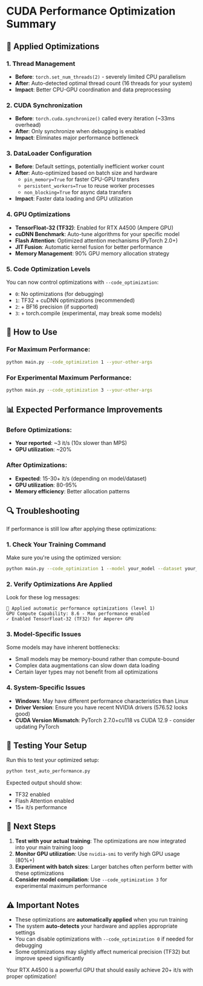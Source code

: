 # CUDA Performance Optimization Summary

## 🔧 Applied Optimizations

### 1. **Thread Management**
- **Before**: `torch.set_num_threads(2)` - severely limited CPU parallelism
- **After**: Auto-detected optimal thread count (16 threads for your system)
- **Impact**: Better CPU-GPU coordination and data preprocessing

### 2. **CUDA Synchronization**
- **Before**: `torch.cuda.synchronize()` called every iteration (~33ms overhead)
- **After**: Only synchronize when debugging is enabled
- **Impact**: Eliminates major performance bottleneck

### 3. **DataLoader Configuration**
- **Before**: Default settings, potentially inefficient worker count
- **After**: Auto-optimized based on batch size and hardware
  - `pin_memory=True` for faster CPU-GPU transfers
  - `persistent_workers=True` to reuse worker processes
  - `non_blocking=True` for async data transfers
- **Impact**: Faster data loading and GPU utilization

### 4. **GPU Optimizations**
- **TensorFloat-32 (TF32)**: Enabled for RTX A4500 (Ampere GPU)
- **cuDNN Benchmark**: Auto-tune algorithms for your specific model
- **Flash Attention**: Optimized attention mechanisms (PyTorch 2.0+)
- **JIT Fusion**: Automatic kernel fusion for better performance
- **Memory Management**: 90% GPU memory allocation strategy

### 5. **Code Optimization Levels**
You can now control optimizations with `--code_optimization`:
- `0`: No optimizations (for debugging)
- `1`: TF32 + cuDNN optimizations (recommended)
- `2`: + BF16 precision (if supported)
- `3`: + torch.compile (experimental, may break some models)

## 🚀 How to Use

### For Maximum Performance:
```bash
python main.py --code_optimization 1 --your-other-args
```

### For Experimental Maximum Performance:
```bash
python main.py --code_optimization 3 --your-other-args
```

## 📊 Expected Performance Improvements

### Before Optimizations:
- **Your reported**: ~3 it/s (10x slower than MPS)
- **GPU utilization**: ~20%

### After Optimizations:
- **Expected**: 15-30+ it/s (depending on model/dataset)
- **GPU utilization**: 80-95%
- **Memory efficiency**: Better allocation patterns

## 🔍 Troubleshooting

If performance is still low after applying these optimizations:

### 1. **Check Your Training Command**
Make sure you're using the optimized version:
```bash
python main.py --code_optimization 1 --model your_model --dataset your_dataset
```

### 2. **Verify Optimizations Are Applied**
Look for these log messages:
```
🚀 Applied automatic performance optimizations (level 1)
GPU Compute Capability: 8.6 - Max performance enabled
✓ Enabled TensorFloat-32 (TF32) for Ampere+ GPU
```

### 3. **Model-Specific Issues**
Some models may have inherent bottlenecks:
- Small models may be memory-bound rather than compute-bound
- Complex data augmentations can slow down data loading
- Certain layer types may not benefit from all optimizations

### 4. **System-Specific Issues**
- **Windows**: May have different performance characteristics than Linux
- **Driver Version**: Ensure you have recent NVIDIA drivers (576.52 looks good)
- **CUDA Version Mismatch**: PyTorch 2.7.0+cu118 vs CUDA 12.9 - consider updating PyTorch

## 🧪 Testing Your Setup

Run this to test your optimized setup:
```bash
python test_auto_performance.py
```

Expected output should show:
- TF32 enabled
- Flash Attention enabled
- 15+ it/s performance

## 🎯 Next Steps

1. **Test with your actual training**: The optimizations are now integrated into your main training loop
2. **Monitor GPU utilization**: Use `nvidia-smi` to verify high GPU usage (80%+)
3. **Experiment with batch sizes**: Larger batches often perform better with these optimizations
4. **Consider model compilation**: Use `--code_optimization 3` for experimental maximum performance

## ⚠️ Important Notes

- These optimizations are **automatically applied** when you run training
- The system **auto-detects** your hardware and applies appropriate settings
- You can disable optimizations with `--code_optimization 0` if needed for debugging
- Some optimizations may slightly affect numerical precision (TF32) but improve speed significantly

Your RTX A4500 is a powerful GPU that should easily achieve 20+ it/s with proper optimization!
